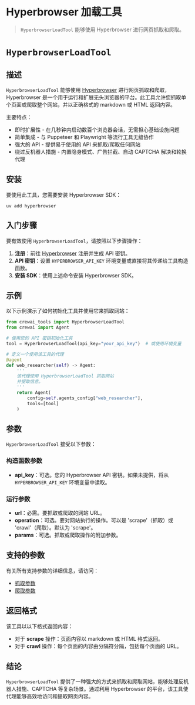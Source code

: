 # Hyperbrowser 加载工具

> `HyperbrowserLoadTool` 能够使用 Hyperbrowser 进行网页抓取和爬取。

# `HyperbrowserLoadTool`

## 描述

`HyperbrowserLoadTool` 能够使用 [Hyperbrowser](https://hyperbrowser.ai) 进行网页抓取和爬取，Hyperbrowser 是一个用于运行和扩展无头浏览器的平台。此工具允许您抓取单个页面或爬取整个网站，并以正确格式的 markdown 或 HTML 返回内容。

主要特点：

* 即时扩展性 - 在几秒钟内启动数百个浏览器会话，无需担心基础设施问题
* 简单集成 - 与 Puppeteer 和 Playwright 等流行工具无缝协作
* 强大的 API - 提供易于使用的 API 来抓取/爬取任何网站
* 绕过反机器人措施 - 内置隐身模式、广告拦截、自动 CAPTCHA 解决和轮换代理

## 安装

要使用此工具，您需要安装 Hyperbrowser SDK：

```shell  theme={null}
uv add hyperbrowser
```

## 入门步骤

要有效使用 `HyperbrowserLoadTool`，请按照以下步骤操作：

1. **注册**：前往 [Hyperbrowser](https://app.hyperbrowser.ai/) 注册并生成 API 密钥。
2. **API 密钥**：设置 `HYPERBROWSER_API_KEY` 环境变量或直接将其传递给工具构造函数。
3. **安装 SDK**：使用上述命令安装 Hyperbrowser SDK。

## 示例

以下示例演示了如何初始化工具并使用它来抓取网站：

```python Code theme={null}
from crewai_tools import HyperbrowserLoadTool
from crewai import Agent

# 使用您的 API 密钥初始化工具
tool = HyperbrowserLoadTool(api_key="your_api_key")  # 或使用环境变量

# 定义一个使用该工具的代理
@agent
def web_researcher(self) -> Agent:
    '''
    该代理使用 HyperbrowserLoadTool 抓取网站
    并提取信息。
    '''
    return Agent(
        config=self.agents_config["web_researcher"],
        tools=[tool]
    )
```

## 参数

`HyperbrowserLoadTool` 接受以下参数：

### 构造函数参数

* **api\_key**：可选。您的 Hyperbrowser API 密钥。如果未提供，将从 `HYPERBROWSER_API_KEY` 环境变量中读取。

### 运行参数

* **url**：必需。要抓取或爬取的网站 URL。
* **operation**：可选。要对网站执行的操作。可以是 'scrape'（抓取）或 'crawl'（爬取）。默认为 'scrape'。
* **params**：可选。抓取或爬取操作的附加参数。

## 支持的参数

有关所有支持参数的详细信息，请访问：

* [抓取参数](https://docs.hyperbrowser.ai/reference/sdks/python/scrape#start-scrape-job-and-wait)
* [爬取参数](https://docs.hyperbrowser.ai/reference/sdks/python/crawl#start-crawl-job-and-wait)

## 返回格式

该工具以以下格式返回内容：

* 对于 **scrape** 操作：页面内容以 markdown 或 HTML 格式返回。
* 对于 **crawl** 操作：每个页面的内容由分隔符分隔，包括每个页面的 URL。

## 结论

`HyperbrowserLoadTool` 提供了一种强大的方式来抓取和爬取网站，能够处理反机器人措施、CAPTCHA 等复杂场景。通过利用 Hyperbrowser 的平台，该工具使代理能够高效地访问和提取网页内容。